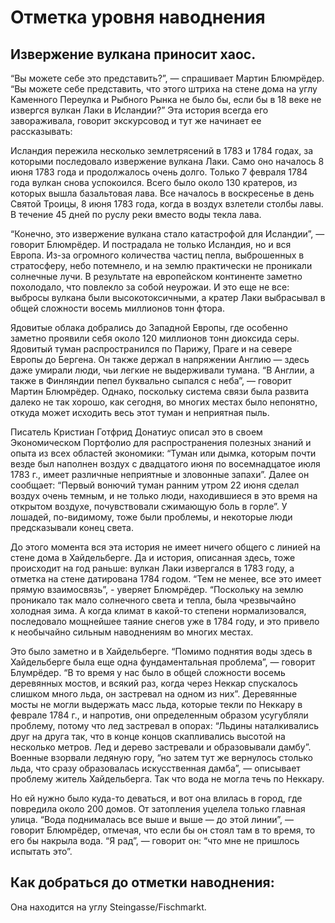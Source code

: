 # Отметка уровня наводнения

## Извержение вулкана приносит хаос.

“Вы можете себе это представить?”, — спрашивает Мартин Блюмрёдер. “Вы можете себе представить, что этого штриха на стене дома на углу Каменного Переулка и Рыбного Рынка не было бы, если бы в 18 веке не извергся вулкан Лаки в Исландии?” Эта история всегда его завораживала, говорит экскурсовод и тут же начинает ее рассказывать:

Исландия пережила несколько землетрясений в 1783 и 1784 годах, за которыми последовало извержение вулкана Лаки. Само оно началось 8 июня 1783 года и продолжалось очень долго. Только 7 февраля 1784 года вулкан снова успокоился. Всего было около 130 кратеров, из которых вышла базальтовая лава. Все началось в воскресенье в день Святой Троицы, 8 июня 1783 года, когда в воздух взлетели столбы лавы. В течение 45 дней по руслу реки вместо воды текла лава.

“Конечно, это извержение вулкана стало катастрофой для Исландии”, — говорит Блюмрёдер. И пострадала не только Исландия, но и вся Европа. Из-за огромного количества частиц пепла, выброшенных в стратосферу, небо потемнело, и на землю практически не проникали солнечные лучи. В результате на европейском континенте заметно похолодало, что повлекло за собой неурожаи. И это еще не все: выбросы вулкана были высокотоксичными, а кратер Лаки выбрасывал в общей сложности восемь миллионов тонн фтора. 

Ядовитые облака добрались до Западной Европы, где особенно заметно проявили себя около 120 миллионов тонн диоксида серы. Ядовитый туман распространился по Парижу, Праге и на севере Европы до Бергена. Он также держал в напряжении Англию — здесь даже умирали люди, чьи легкие не выдерживали тумана. “В Англии, а также в Финляндии пепел буквально сыпался с неба”, — говорит Мартин Блюмрёдер. Однако, поскольку система связи была развита далеко не так хорошо, как сегодня, во многих местах было непонятно, откуда может исходить весь этот туман и неприятная пыль.

Писатель Кристиан Готфрид Донатиус описал это в своем Экономическом Портфолио для распространения полезных знаний и опыта из всех областей экономики: “Туман или дымка, которым почти везде был наполнен воздух с двадцатого июня по восемнадцатое июля 1783 г., имеет различные неприятные и зловонные запахи”. Далее он сообщает: “Первый вонючий туман ранним утром 22 июня сделал воздух очень темным, и не только люди, находившиеся в это время на открытом воздухе, почувствовали сжимающую боль в горле”. У лошадей, по-видимому, тоже были проблемы, и некоторые люди предсказывали конец света.

До этого момента вся эта история не имеет ничего общего с линией на стене дома в Хайдельберге. Да и история, описанная здесь, тоже происходит на год раньше: вулкан Лаки извергался в 1783 году, а отметка на стене датирована 1784 годом. “Тем не менее, все это имеет прямую взаимосвязь”, - уверяет Блюмрёдер. “Поскольку на землю проникало так мало солнечного света и тепла, была чрезвычайно холодная зима. А когда климат в какой-то степени нормализовался, последовало мощнейшее таяние снегов уже в 1784 году, и это привело к необычайно сильным наводнениям во многих местах.

Это было заметно и в Хайдельберге. “Помимо поднятия воды здесь в Хайдельберге была еще одна фундаментальная проблема”, — говорит Блумрёдер. “В то время у нас было в общей сложности восемь деревянных мостов, и всякий раз, когда через Неккар спускалось слишком много льда, он застревал на одном из них”. Деревянные мосты не могли выдержать масс льда, которые текли по Неккару в феврале 1784 г., и напротив, они определенным образом усугубляли проблему, потому что лед застревал в опорах: “Льдины наталкивались друг на друга так, что в конце концов скапливались высотой на несколько метров. Лед и дерево застревали и образовывали дамбу”. Военные взорвали ледяную гору, “но затем тут же вернулось столько льда, что сразу образовалась искусственная дамба”, — описывает проблему житель Хайдельберга. Так что вода не могла течь по Неккару.

Но ей нужно было куда-то деваться, и вот она влилась в город, где повредила около 200 домов. От затопления уцелела только главная улица. “Вода поднималась все выше и выше — до этой линии”, — говорит Блюмрёдер, отмечая, что если бы он стоял там в то время, то его бы накрыла вода. “Я рад”, — говорит он: “что мне не пришлось испытать это”.

## Как добраться до отметки наводнения: 

Она находится на углу Steingasse/Fischmarkt.
